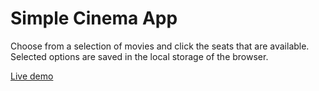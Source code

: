 # Simple Cinema App

Choose from a selection of movies and click the seats that are available.
Selected options are saved in the local storage of the browser.

[Live demo](https://szpricky.github.io/simple-cinema-app/)
